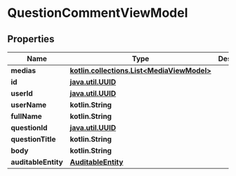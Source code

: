 
# QuestionCommentViewModel

## Properties
Name | Type | Description | Notes
------------ | ------------- | ------------- | -------------
**medias** | [**kotlin.collections.List&lt;MediaViewModel&gt;**](MediaViewModel.md) |  |  [optional]
**id** | [**java.util.UUID**](java.util.UUID.md) |  |  [optional]
**userId** | [**java.util.UUID**](java.util.UUID.md) |  |  [optional]
**userName** | **kotlin.String** |  |  [optional]
**fullName** | **kotlin.String** |  |  [optional]
**questionId** | [**java.util.UUID**](java.util.UUID.md) |  |  [optional]
**questionTitle** | **kotlin.String** |  |  [optional]
**body** | **kotlin.String** |  |  [optional]
**auditableEntity** | [**AuditableEntity**](AuditableEntity.md) |  |  [optional]




